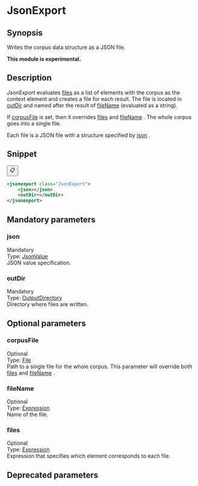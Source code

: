 <h1 class="module">JsonExport</h1>

## Synopsis

Writes the corpus data structure as a JSON file.

**This module is experimental.**

## Description

 *JsonExport* evaluates <a href="#files" class="param">files</a> as a list of elements with the corpus as the context element and creates a file for each result. The file is located in <a href="#outDir" class="param">outDir</a> and named after the result of <a href="#fileName" class="param">fileName</a> (evaluated as a string).

If <a href="#corpusFile" class="param">corpusFile</a> is set, then it overrides <a href="#files" class="param">files</a> and <a href="#fileName" class="param">fileName</a> . The whole corpus goes into a single file.

Each file is a JSON file with a structure specified by <a href="#json" class="param">json</a> .

## Snippet



<button class="copy-code-button" title="Copy to clipboard" onclick="copy_code(this)">📋</button>
```xml
<jsonexport class="JsonExport">
    <json></json>
    <outDir></outDir>
</jsonexport>
```

## Mandatory parameters

<h3 id="json" class="param">json</h3>

<div class="param-level param-level-mandatory">Mandatory
</div>
<div class="param-type">Type: <a href="../converter/fr.inra.maiage.bibliome.alvisnlp.bibliomefactory.modules.json.JsonValue" class="converter">JsonValue</a>
</div>
JSON value specification.

<h3 id="outDir" class="param">outDir</h3>

<div class="param-level param-level-mandatory">Mandatory
</div>
<div class="param-type">Type: <a href="../converter/fr.inra.maiage.bibliome.util.files.OutputDirectory" class="converter">OutputDirectory</a>
</div>
Directory where files are written.

## Optional parameters

<h3 id="corpusFile" class="param">corpusFile</h3>

<div class="param-level param-level-optional">Optional
</div>
<div class="param-type">Type: <a href="../converter/java.io.File" class="converter">File</a>
</div>
Path to a single file for the whole corpus. This parameter will override both <a href="#files" class="param">files</a> and <a href="#fileName" class="param">fileName</a> .

<h3 id="fileName" class="param">fileName</h3>

<div class="param-level param-level-optional">Optional
</div>
<div class="param-type">Type: <a href="../converter/fr.inra.maiage.bibliome.alvisnlp.core.corpus.expressions.Expression" class="converter">Expression</a>
</div>
Name of the file.

<h3 id="files" class="param">files</h3>

<div class="param-level param-level-optional">Optional
</div>
<div class="param-type">Type: <a href="../converter/fr.inra.maiage.bibliome.alvisnlp.core.corpus.expressions.Expression" class="converter">Expression</a>
</div>
Expression that specifies which element corresponds to each file.

## Deprecated parameters

